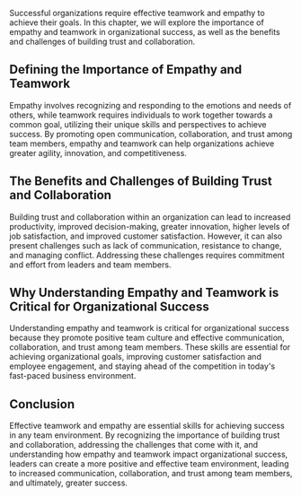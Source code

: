 
Successful organizations require effective teamwork and empathy to achieve their goals. In this chapter, we will explore the importance of empathy and teamwork in organizational success, as well as the benefits and challenges of building trust and collaboration.

Defining the Importance of Empathy and Teamwork
-----------------------------------------------

Empathy involves recognizing and responding to the emotions and needs of others, while teamwork requires individuals to work together towards a common goal, utilizing their unique skills and perspectives to achieve success. By promoting open communication, collaboration, and trust among team members, empathy and teamwork can help organizations achieve greater agility, innovation, and competitiveness.

The Benefits and Challenges of Building Trust and Collaboration
---------------------------------------------------------------

Building trust and collaboration within an organization can lead to increased productivity, improved decision-making, greater innovation, higher levels of job satisfaction, and improved customer satisfaction. However, it can also present challenges such as lack of communication, resistance to change, and managing conflict. Addressing these challenges requires commitment and effort from leaders and team members.

Why Understanding Empathy and Teamwork is Critical for Organizational Success
-----------------------------------------------------------------------------

Understanding empathy and teamwork is critical for organizational success because they promote positive team culture and effective communication, collaboration, and trust among team members. These skills are essential for achieving organizational goals, improving customer satisfaction and employee engagement, and staying ahead of the competition in today's fast-paced business environment.

Conclusion
----------

Effective teamwork and empathy are essential skills for achieving success in any team environment. By recognizing the importance of building trust and collaboration, addressing the challenges that come with it, and understanding how empathy and teamwork impact organizational success, leaders can create a more positive and effective team environment, leading to increased communication, collaboration, and trust among team members, and ultimately, greater success.
